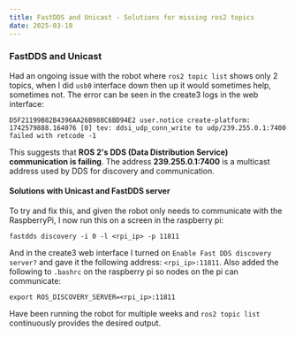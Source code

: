 ```yaml
---
title: FastDDS and Unicast - Solutions for missing ros2 topics
date: 2025-03-10
---
```

### FastDDS and Unicast
Had an ongoing issue with the robot where `ros2 topic list` shows only 2 topics, when I did `usb0` interface down then up it would sometimes help, sometimes not.
The error can be seen in the create3 logs in the web interface:
```
D5F21199B82B4396AA26B988C6BD94E2 user.notice create-platform: 1742579888.164076 [0] tev: ddsi_udp_conn_write to udp/239.255.0.1:7400 failed with retcode -1
```
This suggests that **ROS 2's DDS (Data Distribution Service) communication is failing**.
The address **239.255.0.1:7400** is a multicast address used by DDS for discovery and communication.

<!--more-->
#### Solutions with Unicast and FastDDS server
To try and fix this, and given the robot only needs to communicate with the RaspberryPi, I now run this on a screen in the raspberry pi:
```
fastdds discovery -i 0 -l <rpi_ip> -p 11811
```
And in the create3 web interface I turned on `Enable Fast DDS discovery server?` and gave it the following address: `<rpi_ip>:11811`.
Also added the following to `.bashrc` on the raspberry pi so nodes on the pi can communicate:
```
export ROS_DISCOVERY_SERVER=<rpi_ip>:11811
```
Have been running the robot for multiple weeks and `ros2 topic list` continuously provides the desired output.